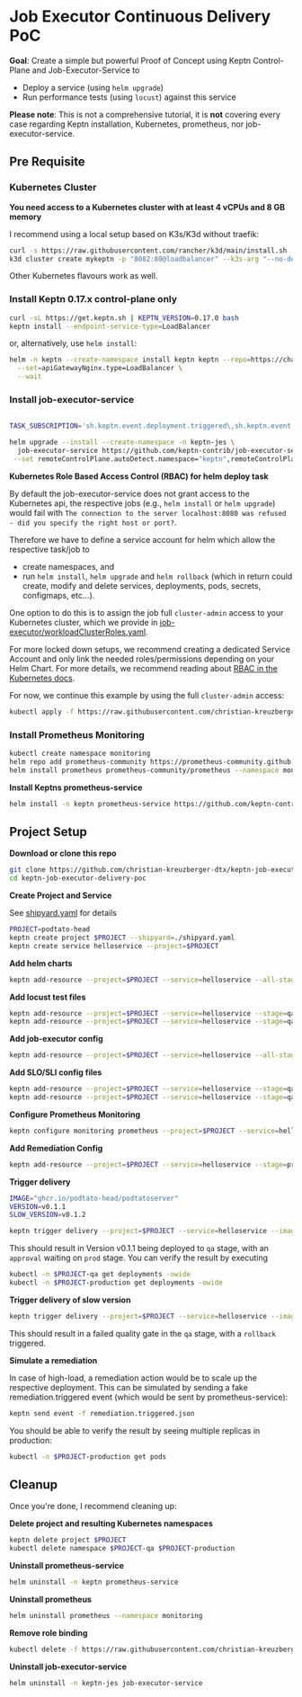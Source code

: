 # Job Executor Continuous Delivery PoC

**Goal**: Create a simple but powerful Proof of Concept using Keptn Control-Plane and Job-Executor-Service to

* Deploy a service (using `helm upgrade`)
* Run performance tests (using `locust`) against this service


**Please note**: This is not a comprehensive tutorial, it is **not** covering every case regarding Keptn installation, Kubernetes, prometheus, nor job-executor-service.


## Pre Requisite

### Kubernetes Cluster
**You need access to a Kubernetes cluster with at least 4 vCPUs and 8 GB memory**

I recommend using a local setup based on K3s/K3d without traefik:
```bash
curl -s https://raw.githubusercontent.com/rancher/k3d/main/install.sh | TAG=v5.3.0 bash
k3d cluster create mykeptn -p "8082:80@loadbalancer" --k3s-arg "--no-deploy=traefik@server:*"
```

Other Kubernetes flavours work as well.

### Install Keptn 0.17.x control-plane only

```bash
curl -sL https://get.keptn.sh | KEPTN_VERSION=0.17.0 bash
keptn install --endpoint-service-type=LoadBalancer
```
or, alternatively, use `helm install`:
```bash
helm -n keptn --create-namespace install keptn keptn --repo=https://charts.keptn.sh \
  --set=apiGatewayNginx.type=LoadBalancer \
  --wait
```

### Install job-executor-service

```bash

TASK_SUBSCRIPTION='sh.keptn.event.deployment.triggered\,sh.keptn.event.test.triggered\,sh.keptn.event.rollback.triggered\,sh.keptn.event.action.triggered'

helm upgrade --install --create-namespace -n keptn-jes \
  job-executor-service https://github.com/keptn-contrib/job-executor-service/releases/download/0.2.5-next.0/job-executor-service-0.2.5-next.0.tgz \
 --set remoteControlPlane.autoDetect.namespace="keptn",remoteControlPlane.autoDetect.enabled="true",remoteControlPlane.api.token="",remoteControlPlane.api.hostname="",remoteControlPlane.api.protocol="http"
```

**Kubernetes Role Based Access Control (RBAC) for helm deploy task**

By default the job-executor-service does not grant access to the Kubernetes api, the respective jobs (e.g., `helm install` or `helm upgrade`) would fail with `The connection to the server localhost:8080 was refused - did you specify the right host or port?`.

Therefore we have to define a service account for helm which allow the respective task/job to

* create namespaces, and
* run `helm install`, `helm upgrade` and `helm rollback` (which in return could create, modify and delete services, deployments, pods, secrets, configmaps, etc...).

One option to do this is to assign the job full `cluster-admin` access to your Kubernetes cluster, which we provide in
[job-executor/workloadClusterRoles.yaml](job-executor/workloadClusterRoles.yaml).

For more locked down setups, we recommend creating a dedicated Service Account and only link the needed roles/permissions depending on your Helm Chart. For more details, we recommend reading about [RBAC in the Kubernetes docs](https://kubernetes.io/docs/reference/access-authn-authz/rbac/).


For now, we continue this example by using the full `cluster-admin` access:
```bash
kubectl apply -f https://raw.githubusercontent.com/christian-kreuzberger-dtx/keptn-job-executor-delivery-poc/main/job-executor/workloadClusterRoles.yaml
```

### Install Prometheus Monitoring

```bash
kubectl create namespace monitoring
helm repo add prometheus-community https://prometheus-community.github.io/helm-charts
helm install prometheus prometheus-community/prometheus --namespace monitoring --wait
```


**Install Keptns prometheus-service**
```bash
helm install -n keptn prometheus-service https://github.com/keptn-contrib/prometheus-service/releases/download/0.8.5/prometheus-service-0.8.5.tgz --wait
```

## Project Setup

**Download or clone this repo**

```bash
git clone https://github.com/christian-kreuzberger-dtx/keptn-job-executor-delivery-poc.git
cd keptn-job-executor-delivery-poc
```

**Create Project and Service**

See [shipyard.yaml](shipyard.yaml) for details

```bash
PROJECT=podtato-head
keptn create project $PROJECT --shipyard=./shipyard.yaml
keptn create service helloservice --project=$PROJECT
```

**Add helm charts**

```bash
keptn add-resource --project=$PROJECT --service=helloservice --all-stages --resource=./helm/helloservice.tgz --resourceUri=charts/helloservice.tgz
```

**Add locust test files**

```bash
keptn add-resource --project=$PROJECT --service=helloservice --stage=qa --resource=./locust/basic.py
keptn add-resource --project=$PROJECT --service=helloservice --stage=qa --resource=./locust/locust.conf
```

**Add job-executor config**

```bash
keptn add-resource --project=$PROJECT --service=helloservice --all-stages --resource=job-executor-config.yaml --resourceUri=job/config.yaml
```

**Add SLO/SLI config files**

```bash
keptn add-resource --project=$PROJECT --service=helloservice --stage=qa --resource=prometheus/sli.yaml --resourceUri=prometheus/sli.yaml
keptn add-resource --project=$PROJECT --service=helloservice --stage=qa --resource=slo.yaml --resourceUri=slo.yaml
```

**Configure Prometheus Monitoring**

```bash
keptn configure monitoring prometheus --project=$PROJECT --service=helloservice
```

**Add Remediation Config**

```bash
keptn add-resource --project=$PROJECT --service=helloservice --stage=production --resource=remediation.yaml
```

**Trigger delivery**

```bash
IMAGE="ghcr.io/podtato-head/podtatoserver"
VERSION=v0.1.1
SLOW_VERSION=v0.1.2

keptn trigger delivery --project=$PROJECT --service=helloservice --image=$IMAGE:$VERSION --labels=version=$VERSION
```

This should result in Version v0.1.1 being deployed to `qa` stage, with an `approval` waiting on `prod` stage. You can verify the result by executing
```bash
kubectl -n $PROJECT-qa get deployments -owide
kubectl -n $PROJECT-production get deployments -owide
```

**Trigger delivery of slow version**

```bash
keptn trigger delivery --project=$PROJECT --service=helloservice --image=$IMAGE:$SLOW_VERSION --labels=version=$SLOW_VERSION,slow=true
```

This should result in a failed quality gate in the `qa` stage, with a `rollback` triggered.

**Simulate a remediation**

In case of high-load, a remediation action would be to scale up the respective deployment. This can be simulated by sending a fake remediation.triggered event (which would be sent by prometheus-service):

```bash
keptn send event -f remediation.triggered.json
```

You should be able to verify the result by seeing multiple replicas in production:
```bash
kubectl -n $PROJECT-production get pods
```

## Cleanup

Once you're done, I recommend cleaning up:

**Delete project and resulting Kubernetes namespaces**

```bash
keptn delete project $PROJECT
kubectl delete namespace $PROJECT-qa $PROJECT-production
```

**Uninstall prometheus-service**
```bash
helm uninstall -n keptn prometheus-service
```

**Uninstall prometheus**
```bash
helm uninstall prometheus --namespace monitoring
```

**Remove role binding**
```bash
kubectl delete -f https://raw.githubusercontent.com/christian-kreuzberger-dtx/keptn-job-executor-delivery-poc/main/job-executor/workloadClusterRoles.yaml
```

**Uninstall job-executor-service**

```bash
helm uninstall -n keptn-jes job-executor-service
```
